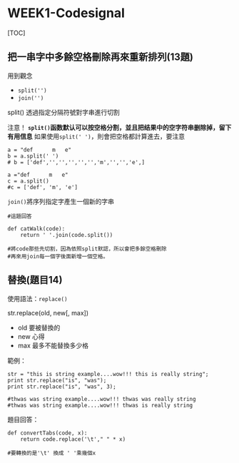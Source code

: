 # WEEK1-Codesignal

[TOC]


## 把一串字中多餘空格刪除再來重新排列(13題)

用到觀念
- `split('')`
- `join('')`

split() 透過指定分隔符號對字串進行切割

注意！
**`split()`函数默认可以按空格分割，並且把结果中的空字符串删除掉，留下有用信息**
如果使用`split(' ')`，則會把空格都計算進去，要注意


```python=
a = "def      m   e"
b = a.split(' ')
# b = ['def','','','','','','m','','','e',]

a ="def      m   e"
c = a.split()
#c = ['def', 'm', 'e']
```

`join()`將序列指定字產生一個新的字串


```python=
#這題回答

def catWalk(code):
    return ' '.join(code.split())

#將code那些先切割，因為依照split默認，所以會把多餘空格刪除
#再來用join每一個字後面新增一個空格。

```


## 替換(題目14)
使用語法：`replace()`

str.replace(old, new[, max])
- old 要被替換的
- new 心得
- max 最多不能替換多少格

範例：
```python=
str = "this is string example....wow!!! this is really string";
print str.replace("is", "was");
print str.replace("is", "was", 3);

#thwas was string example....wow!!! thwas was really string
#thwas was string example....wow!!! thwas is really string

```

題目回答：
```python=
def convertTabs(code, x):
    return code.replace('\t'," " * x)

#要轉換的是'\t' 換成 ' '乘幾個x
```
